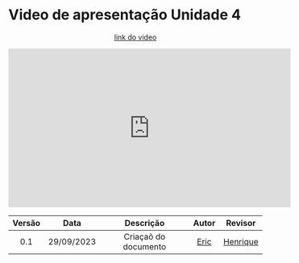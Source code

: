 # Video de apresentação Unidade 4

<center>

[link do video](https://www.youtube.com/watch?v=TMYZLcEdVV8)

<iframe width="560" height="315" src="https://www.youtube.com/embed/TMYZLcEdVV8?si=cE0CnYevur-ZnG6m" title="YouTube video player" frameborder="0" allow="accelerometer; autoplay; clipboard-write; encrypted-media; gyroscope; picture-in-picture; web-share" allowfullscreen></iframe>

</center>

| Versão |    Data    |      Descrição       |  Autor  | Revisor |
| :----: | :--------: | :------------------: | :-----: | :-----: |
|  0.1   | 29/09/2023 | Criaçaõ do documento | [Eric](https://github.com/Ericcs10) | [Henrique](https://github.com/GG555-13) |
